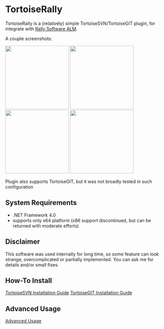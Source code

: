 # TortoiseRally

TortoiseRally is a (relatively) simple TortoiseSVN/TortoiseGIT plugin, for integrate with [Rally Software ALM](https://www.rallydev.com/).

A couple screenshots:

<img src='http://azarkevich.github.io/TortoiseRally/UserGuide/Screen1.png' width='200px'></img>
<img src='http://azarkevich.github.io/TortoiseRally/UserGuide/Screen2.png' width='200px'></img>
<img src='http://azarkevich.github.io/TortoiseRally/UserGuide/Screen3.png' width='200px'></img>
<img src='http://azarkevich.github.io/TortoiseRally/UserGuide/Screen4.png' width='200px'></img>

Plugin also supports TortoiseGIT, but it was not broadly tested in such configuration

System Requirements
----

* .NET Framework 4.0
* supports only x64 platform (x86 support discontinued, but can be returned with moderate efforts)

Disclaimer
----

This software was used internally for long time, so some feature can look strange, overcomplicated or partially implemented. You can ask me for details and/or small fixes.

How-To Install
----

[TortoiseSVN Installation Guide](https://github.com/azarkevich/TortoiseRally/blob/gh-pages/UserGuide/Installation/HowToInstall.md)
[TortoiseGIT Installation Guide](https://github.com/azarkevich/TortoiseRally/blob/gh-pages/UserGuide/Installation/HowToInstallTortoiseGIT.md)

Advanced Usage
----

[Advanced Usage](https://github.com/azarkevich/TortoiseRally/blob/gh-pages/UserGuide/Advanced/AdvancedUsage.md)
